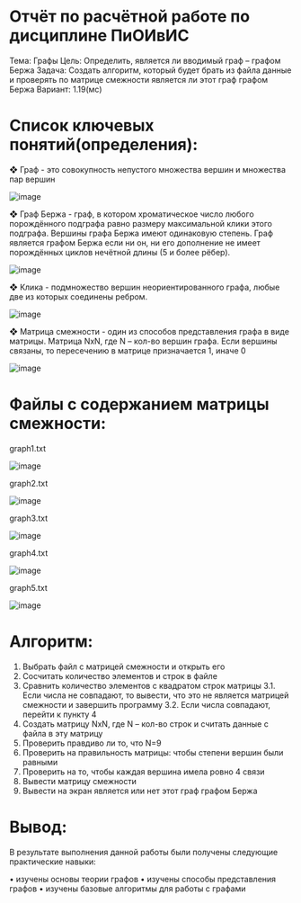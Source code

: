 # Отчёт по расчётной работе по дисциплине ПиОИвИС 

Тема: Графы 
Цель: Определить, является ли вводимый граф – графом Бержа 
Задача: Создать алгоритм, который будет брать из файла данные и проверять по матрице смежности является ли этот граф графом Бержа 
Вариант: 1.19(мс) 
 
# Список ключевых понятий(определения): 

❖	Граф - это совокупность непустого множества вершин и множества пар вершин 

  ![image](https://github.com/iis-32170x/RPIIS/assets/69913766/663df225-7710-4f14-bd95-db7447a12d47)

❖	Граф Бержа - граф, в котором хроматическое число любого порождённого подграфа равно размеру максимальной клики этого подграфа. Вершины графа Бержа имеют одинаковую степень. Граф является графом Бержа если ни он, ни его дополнение не имеет порождённых циклов нечётной длины (5 и более рёбер).

  ![image](https://github.com/iis-32170x/RPIIS/assets/69913766/fe9ad5d2-ec7b-493f-bae8-ed64a3b40865)

❖	Клика - подмножество вершин неориентированного графа, любые две из которых соединены ребром.

 ![image](https://github.com/iis-32170x/RPIIS/assets/69913766/35431749-3928-4052-bbdb-deadb35a5b63)

❖	Матрица смежности - один из способов представления графа в виде матрицы. Матрица NxN, где N – кол-во вершин графа. Если вершины связаны, то пересечению в матрице призначается 1, иначе 0

 ![image](https://github.com/iis-32170x/RPIIS/assets/69913766/4ce39769-d332-4209-ab4a-09d5f9ad639b)
 
# Файлы с содержанием матрицы смежности: 
 
graph1.txt 

 ![image](https://github.com/iis-32170x/RPIIS/assets/69913766/d9936502-82a7-438c-b0db-a4ebec2683da)

graph2.txt 

 ![image](https://github.com/iis-32170x/RPIIS/assets/69913766/ea9b56e7-16f8-4750-998f-02cfb021b020)

graph3.txt 

  ![image](https://github.com/iis-32170x/RPIIS/assets/69913766/95585482-6649-44cb-b39f-1a6f20d8f30e)

graph4.txt 

 ![image](https://github.com/iis-32170x/RPIIS/assets/69913766/7bab778a-5c0f-43b2-91e0-f82df7ae2b2d)

graph5.txt 

 ![image](https://github.com/iis-32170x/RPIIS/assets/69913766/8289ac34-c1e3-49b9-ae4d-8bed8834e49e)

# Алгоритм: 

1.	Выбрать файл с матрицей смежности и открыть его 
2.	Сосчитать количество элементов и строк в файле 
3.	Сравнить количество элементов с квадратом строк матрицы 
3.1.	Если числа не совпадают, то вывести, что это не является матрицей смежности и завершить программу 
3.2.	Если числа совпадают, перейти к пункту 4 
4.	Создать матрицу NxN, где N – кол-во строк и считать данные с файла в эту матрицу 
5.	Проверить правдиво ли то, что N=9 
6.	Проверить на правильность матрицы: чтобы степени вершин были равными  
7.	Проверить на то, чтобы каждая вершина имела ровно 4 связи 
8.	Вывести матрицу смежности 
9.	Вывести на экран является или нет этот граф графом Бержа 

# Вывод: 
В результате выполнения данной работы были получены следующие практические навыки: 

• изучены основы теории графов 
• изучены способы представления графов 
• изучены базовые алгоритмы для работы с графами 
 
